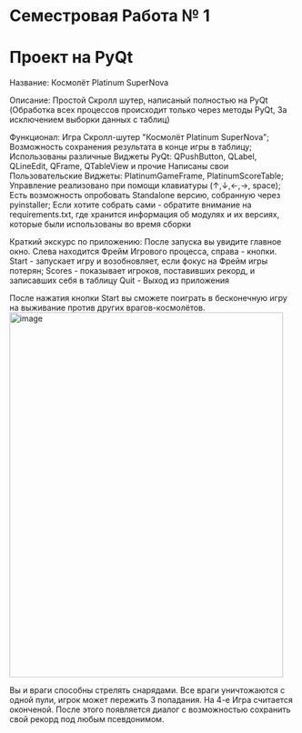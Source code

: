 # Семестровая Работа № 1
# Проект на PyQt
Название: Космолёт Platinum SuperNova

Описание: Простой Скролл шутер, написаный полностью на PyQt (Обработка всех процессов происходит только через методы PyQt, За исключением выборки данных с таблиц)

Функционал:
  Игра Скролл-шутер "Космолёт Platinum SuperNova";
  Возможность сохранения результата в конце игры в таблицу;
  Использованы различные Виджеты PyQt: QPushButton, QLabel, QLineEdit, QFrame, QTableView и прочие
  Написаны свои Пользовательские Виджеты: PlatinumGameFrame, PlatinumScoreTable;
  Управление реализовано при помощи клавиатуры (↑,↓,←,→, space);
  Есть возможность опробовать Standalone версию, собранную через pyinstaller;
Если хотите собрать сами - обратите внимание на requirements.txt, где хранится информация об модулях и их версиях, которые были использованы во время сборки

Краткий экскурс по приложению:
После запуска вы увидите главное окно. Слева находится Фрейм Игрового процесса, справа - кнопки.
Start - запускает игру и возобновляет, если фокус на Фрейм игры потерян;
Scores - показывает игроков, поставивших рекорд, и записавших себя в таблицу
Quit - Выход из приложения

После нажатия кнопки Start вы сможете поиграть в бесконечную игру на выживание против других врагов-космолётов.
<img width="481" height="642" alt="image" src="https://github.com/user-attachments/assets/d178c467-04c5-434e-9b0e-fa9de34d364d" />

Вы и враги способны стрелять снарядами. Все враги уничтожаются с одной пули, игрок может пережить 3 попадания. На 4-е Игра считается оконченой.
После этого появляется диалог с возможностью сохранить свой рекорд под любым псевдонимом.

